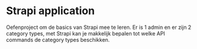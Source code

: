 # Strapi application

Oefenproject om de basics van Strapi mee te leren. Er is 1 admin en er zijn 2 category types, met Strapi kan je makkelijk bepalen tot welke API commands de category types beschikken.